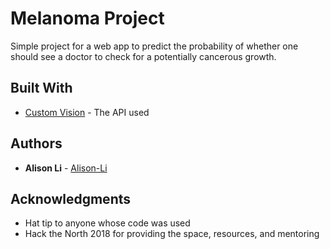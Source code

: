 # Melanoma Project

Simple project for a web app to predict the probability of whether one should see a doctor to check for a potentially cancerous growth.

## Built With

* [Custom Vision](https://customvision.ai/) - The API used

## Authors

* **Alison Li** - [Alison-Li](https://github.com/Alison-Li)

## Acknowledgments

* Hat tip to anyone whose code was used
* Hack the North 2018 for providing the space, resources, and mentoring

